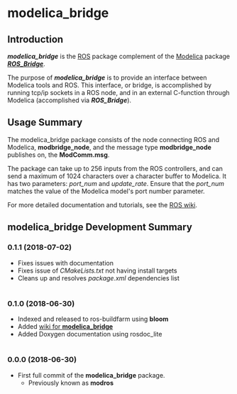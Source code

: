 # **modelica_bridge**
## Introduction
***modelica_bridge*** is the [ROS](www.ros.org) package complement of the [Modelica](www.modelica.org) package [***ROS_Bridge***](https://github.com/ModROS/ROS_Bridge.git).

The purpose of ***modelica_bridge*** is to provide an interface between Modelica tools and ROS. This interface, or bridge, is accomplished by running tcp/ip sockets in a ROS node, and in an external C-function through Modelica (accomplished via ***ROS_Bridge***).

## Usage Summary

The modelica_bridge package consists of the node connecting ROS and Modelica, **modbridge_node**, and the message type **modbridge_node** publishes on, the **ModComm.msg**. 

The package can take up to 256 inputs from the ROS controllers, and can send a maximum of 1024 characters over a character buffer to Modelica. It has two parameters: *port_num* and *update_rate*. Ensure that the *port_num* matches the value of the Modelica model's port number parameter.

For more detailed documentation and tutorials, see the [ROS wiki](wiki.ros.org/modelica_bridge).

## **modelica_bridge** Development Summary
### 0.1.1 (2018-07-02)
- Fixes issues with documentation
- Fixes issue of *CMakeLists.txt* not having install targets
- Cleans up and resolves *package.xml* dependencies list
#
### 0.1.0 (2018-06-30)
- Indexed and released to ros-buildfarm using **bloom**
- Added [wiki for **modelica_bridge**](wiki.ros.org/modelica_bridge)
- Added Doxygen documentation using rosdoc_lite
#
### 0.0.0 (2018-06-30)
- First full commit of the **modelica_bridge** package.
  - Previously known as **modros**